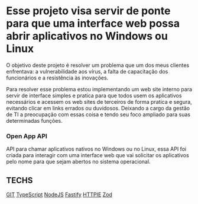 # Esse projeto visa servir de ponte para que uma interface web possa abrir aplicativos no Windows ou Linux

O objetivo deste projeto é resolver um problema que um dos meus clientes enfrentava: a vulnerabilidade aos vírus, a falta de capacitação dos funcionários e a resistência às inovações.

Para resolver esse problema estou implementando um web site interno para servir de interface simples e pratica para que todos usem os aplicativos necessários e acessem os web sites de terceiros de forma pratica e segura, evitando clicar em links errados ou duvidosos. Deixando a cargo da gestão de TI a preocupação com essas coisa e tendo seu foco ampliado para suas determinadas funções.

### Open App API
 API para chamar aplicativos nativos no Windows ou no Linux, essa API foi criada para interagir com uma interface web que vai solicitar os aplicativos pelo nome para que sejam abertos no sistema operacional.


## TECHS 
[GIT](https://git-scm.com/)
[TypeScript](https://www.typescriptlang.org/)
[NodeJS](https://nodejs.org/)
[Fastify](https://www.fastify.io)
[HTTPIE](https://httpie.io/)
[Zod](https://zod.dev/)